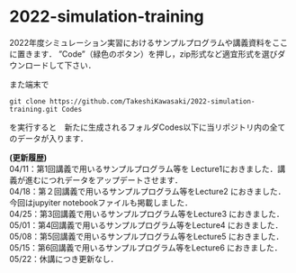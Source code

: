 # 2022-simulation-training
2022年度シミュレーション実習におけるサンプルプログラムや講義資料をここに置きます．
”Code”（緑色のボタン）を押し，zip形式など適宜形式を選びダウンロードして下さい．

また端末で
```
git clone https://github.com/TakeshiKawasaki/2022-simulation-training.git Codes
```
を実行すると　新たに生成されるフォルダCodes以下に当リポジトリ内の全てのデータが入ります．

**(更新履歴)**<br>
04/11：第1回講義で用いるサンプルプログラム等を
Lecture1におきました．講義が進むにつれデータをアップデートさせます．<br>
04/18：第２回講義で用いるサンプルプログラム等をLecture2
におきました．今回はjupyiter notebookファイルも掲載しました．<br>
04/25：第3回講義で用いるサンプルプログラム等をLecture3 におきました．<br>
05/01：第4回講義で用いるサンプルプログラム等をLecture4 におきました．<br>
05/08：第5回講義で用いるサンプルプログラム等をLecture5 におきました．<br>
05/15：第6回講義で用いるサンプルプログラム等をLecture6 におきました．<br>
05/22：休講につき更新なし．<br>
